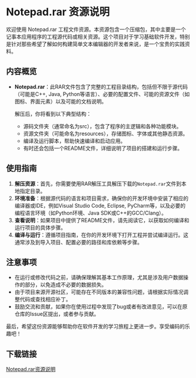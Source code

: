 # Notepad.rar 资源说明

欢迎使用 Notepad.rar 工程文件资源。本资源包含一个压缩包，其中主要是一个记事本应用程序的工程源代码或相关资源。这个项目对于学习基础软件开发，特别是针对那些希望了解如何构建简单文本编辑器的开发者来说，是一个宝贵的实践资料。

## 内容概览

- **Notepad.rar**：此RAR文件包含了完整的工程目录结构，包括但不限于源代码（可能是C++, Java, Python等语言）、必要的配置文件、可能的资源文件（如图标、界面元素）以及可能的文档说明。
  
  解压后，你将看到以下典型结构：
  - 源码文件夹（通常命名为src），包含了程序的主逻辑和各种功能模块。
  - 资源文件夹（可能命名为resources），存储图标、字体或其他静态资源。
  - 编译及运行脚本，帮助快速编译和启动应用。
  - 有时还会包括一个README文件，详细说明了项目的搭建和运行步骤。

## 使用指南

1. **解压资源**：首先，你需要使用RAR解压工具解压下载的`Notepad.rar`文件到本地指定目录。
2. **环境准备**：根据源代码的语言和项目需求，确保你的开发环境中安装了相应的编译器或IDE，例如Visual Studio Code, Eclipse, PyCharm等，以及必要的编程语言环境（如Python环境、Java SDK或C++的GCC/Clang）。
3. **查看说明**：如果项目中提供了README文件，请先阅读它，以获取如何编译和运行项目的具体步骤。
4. **编译与运行**：遵循项目指南，在你的开发环境下打开工程并尝试编译运行。这通常涉及到导入项目、配置必要的路径和库依赖等步骤。

## 注意事项

- 在运行或修改代码之前，请确保理解其基本工作原理，尤其是涉及用户数据操作的部分，以免造成不必要的数据损失。
- 由于项目来源开源社区，可能存在不同版本的兼容性问题，请根据实际情况调整代码或查找相应补丁。
- 鼓励交流和贡献，如果你在使用过程中发现了bug或者有改进意见，可以在原仓库的Issue区提出，或者参与贡献。

最后，希望这份资源能够帮助你在软件开发的学习旅程上更进一步。享受编码的乐趣吧！

## 下载链接

[Notepad.rar资源说明](https://pan.quark.cn/s/0e54a9da8f44)